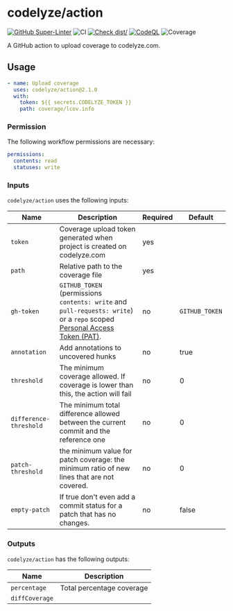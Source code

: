 # codelyze/action

[![GitHub Super-Linter](https://github.com/actions/typescript-action/actions/workflows/linter.yml/badge.svg)](https://github.com/super-linter/super-linter)
![CI](https://github.com/actions/typescript-action/actions/workflows/ci.yml/badge.svg)
[![Check dist/](https://github.com/actions/typescript-action/actions/workflows/check-dist.yml/badge.svg)](https://github.com/actions/typescript-action/actions/workflows/check-dist.yml)
[![CodeQL](https://github.com/actions/typescript-action/actions/workflows/codeql-analysis.yml/badge.svg)](https://github.com/actions/typescript-action/actions/workflows/codeql-analysis.yml)
![Coverage](https://api.codelyze.com/v1/projects/badge/clb_d6da3631ad505ccb1e07b10e4a5d69cb?r=1)

A GitHub action to upload coverage to codelyze.com.

## Usage

```yml
- name: Upload coverage
  uses: codelyze/action@2.1.0
  with:
    token: ${{ secrets.CODELYZE_TOKEN }}
    path: coverage/lcov.info
```

### Permission

The following workflow permissions are necessary:

```yml
permissions:
  contents: read
  statuses: write
```

### Inputs

`codelyze/action` uses the following inputs:

| Name                   | Description                                                                                                                                                                                                              | Required | Default        |
| ---------------------- | ------------------------------------------------------------------------------------------------------------------------------------------------------------------------------------------------------------------------ | -------- | -------------- |
| `token`                | Coverage upload token generated when project is created on codelyze.com                                                                                                                                                  | yes      |                |
| `path`                 | Relative path to the coverage file                                                                                                                                                                                       | yes      |                |
| `gh-token`             | `GITHUB_TOKEN` (permissions `contents: write` and `pull-requests: write`) or a `repo` scoped [Personal Access Token (PAT)](https://docs.github.com/en/github/authenticating-to-github/creating-a-personal-access-token). | no       | `GITHUB_TOKEN` |
| `annotation`           | Add annotations to uncovered hunks                                                                                                                                                                                       | no       | true           |
| `threshold`            | The minimum coverage allowed. If coverage is lower than this, the action will fail                                                                                                                                       | no       | 0              |
| `difference-threshold` | The minimum total difference allowed between the current commit and the reference one                                                                                                                                    | no       | 0              |
| `patch-threshold`      | the minimum value for patch coverage: the minimum ratio of new lines that are not covered.                                                                                                                               | no       | 0              |
| `empty-patch`          | If true don't even add a commit status for a patch that has no changes.                                                                                                                                                  | no       | false          |

### Outputs

`codelyze/action` has the following outputs:

| Name           | Description               |
| -------------- | ------------------------- |
| `percentage`   | Total percentage coverage |
| `diffCoverage` |
